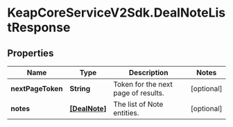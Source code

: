 # KeapCoreServiceV2Sdk.DealNoteListResponse

## Properties

Name | Type | Description | Notes
------------ | ------------- | ------------- | -------------
**nextPageToken** | **String** | Token for the next page of results. | [optional] 
**notes** | [**[DealNote]**](DealNote.md) | The list of Note entities. | [optional] 


